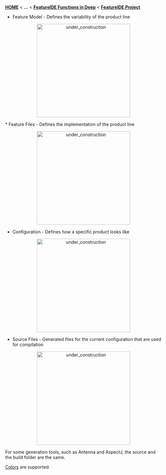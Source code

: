 <!-- Breadcrumb -->
[**HOME**](https://github.com/tthuem/FeatureIDE/wiki) < **...** < [**FeatureIDE Functions in Deep**](https://github.com/tthuem/FeatureIDE/wiki/FeatureIDE-Functions-in-Deep) < [**FeatureIDE Project**](https://github.com/tthuem/FeatureIDE/wiki/FeatureIDE-Project)

<!-- Introduction -->
* Feature Model - Defines the variability of the product line
			
<td width="265px"><p align="center">
<img height="300" alt="under_construction" src="https://github.com/tthuem/FeatureIDE/wiki/Assets/FeatureIDEProject/FeatureModel.PNG">
</p></td>
* Feature Files - Defines the implementation of the product line

<td width="265px"><p align="center">
<img height="300" alt="under_construction" src="https://github.com/tthuem/FeatureIDE/wiki/Assets/FeatureIDEProject/SourceFile.PNG">
</p></td>

* Configuration - Defines how a specific product looks like

<td width="265px"><p align="center">
<img height="300" alt="under_construction" src="https://github.com/tthuem/FeatureIDE/wiki/Assets/FeatureIDEProject/Configuration.PNG">
</p></td>

* Source Files - Generated files for the current configuration that are used for compilation

<td width="265px"><p align="center">
  <img height="300" alt="under_construction" src="https://github.com/tthuem/FeatureIDE/wiki/Assets/FeatureIDEProject/Build.PNG">
</p></td>

For some generation tools, such as Antenna and AspectJ, the source and the build folder are the same.

[Colors](https://github.com/tthuem/FeatureIDE/wiki/Colors) are supported.